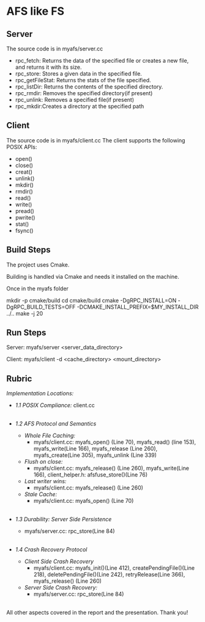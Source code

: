# AFS like FS

## Server
The source code is in myafs/server.cc

- rpc_fetch: Returns the data of the specified file or creates a new file, and returns it with its size.
- rpc_store: Stores a given data in the specified file.
- rpc_getFileStat: Returns the stats of the file specified.
- rpc_listDir: Returns the contents of the specified directory.
- rpc_rmdir: Removes the specified directory(if present)
- rpc_unlink: Removes a specified file(if present)
- rpc_mkdir:Creates a directory at the specified path


## Client
The source code is in myafs/client.cc
The client supports the following POSIX APIs:

- open()
- close()
- creat()
- unlink()
- mkdir()
- rmdir()
- read()
- write()
- pread()
- pwrite()
- stat()
- fsync()

 
## Build Steps
The project uses Cmake.

Building is handled via Cmake and needs it installed on the machine.

Once in the myafs folder <br/>

mkdir -p cmake/build
cd cmake/build 
cmake -DgRPC_INSTALL=ON  -DgRPC_BUILD_TESTS=OFF  -DCMAKE_INSTALL_PREFIX=$MY_INSTALL_DIR  ../..
make -j 20


## Run Steps
Server: myafs/server <server_data_directory>

Client: myafs/client -d <cache_directory> <mount_directory>

## Rubric

*Implementation Locations:*

* *1.1  POSIX Compliance:* client.cc
<br/><br/>

* *1.2 AFS Protocol and Semantics*

  * *Whole File Caching:*
    * myafs/client.cc: myafs_open() (Line 70), myafs_read() (line 153), myafs_write(Line 166), myafs_release (Line 260), myafs_create(Line 305), myafs_unlink (Line 339)
  * *Flush on close:*
    * myafs/client.cc: myafs_release() (Line 260), myafs_write(Line 166), client_helper.h: afsfuse_store()(Line 76)
  * *Last writer wins:*
    * myafs/client.cc: myafs_release() (Line 260)
  * *Stale Cache:*
    * myafs/client.cc: myafs_open() (Line 70)
<br/><br/>

* *1.3 Durability: Server Side Persistence* 
  * myafs/server.cc: rpc_store(Line 84)
<br/><br/>

* *1.4 Crash Recovery Protocol*
  * *Client Side Crash Recovery*
     * myafs/client.cc: myafs_init()(Line 412), createPendingFile()(Line 218), deletePendingFile()(Line 242), retryRelease(Line 366), myafs_release() (Line 260)
  * *Server Side Crash Recovery:*
    * myafs/server.cc: rpc_store(Line 84)
<br/><br/>

All other aspects covered in the report and the presentation.
Thank you!
